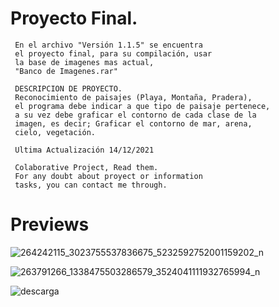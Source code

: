 # Proyecto Final.
     En el archivo "Versión 1.1.5" se encuentra
     el proyecto final, para su compilación, usar 
     la base de imagenes mas actual,
     "Banco de Imagenes.rar"
     
     DESCRIPCION DE PROYECTO.
     Reconocimiento de paisajes (Playa, Montaña, Pradera),
     el programa debe indicar a que tipo de paisaje pertenece,
     a su vez debe graficar el contorno de cada clase de la 
     imagen, es decir; Graficar el contorno de mar, arena, 
     cielo, vegetación. 
     
     Ultima Actualización 14/12/2021
     
     Colaborative Project, Read them.
     For any doubt about proyect or information
     tasks, you can contact me through.
     
     
# Previews 
     
   ![264242115_3023755537836675_5232592752001159202_n](https://user-images.githubusercontent.com/55300309/146113909-6baa2fb2-d649-49e7-92ca-21102bc81824.png)
     
   ![263791266_1338475503286579_3524041111932765994_n](https://user-images.githubusercontent.com/55300309/146114014-52bbcf03-d810-4f53-9409-c677c5da35e5.png)

     


    

![descarga](https://user-images.githubusercontent.com/55300309/146112185-948fcdee-5af1-48ff-9675-b5a8636e8b79.png)
